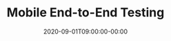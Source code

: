 ---
title: "Mobile End-to-End Testing"
date: 2020-09-01T09:00:00-00:00
weight: 6
subsection: Mobile Apps
---